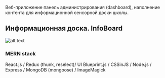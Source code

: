 Веб-приложение панель администрирования (dashboard), наполнение контента для информационной сенсорной доски школы. 
## Информационная доска. InfoBoard
![alt text](http://185.247.116.175/assets/logo_iboard.png)

### MERN stack

React.js / Redux (thunk, reselect)/ UI Blueprint.js / CSSinJS / Node.js / Express / MongoDB (mongoose) / ImageMagick 

